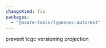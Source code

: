 ```yaml
---
changeKind: fix
packages:
  - "@azure-tools/typespec-autorest"
---
```


prevent tcgc versioning projection